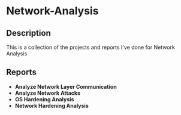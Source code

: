 # Network-Analysis

<h2>Description</h2>
This is a collection of the projects and reports I've done for Network Analysis

<br />

<h2>Reports</h2>

- <b>Analyze Network Layer Communication</b> 
- <b>Analyze Network Attacks</b>
- <b>OS Hardening Analysis</b>
- <b>Network Hardening Analysis</b>
<br />

 
